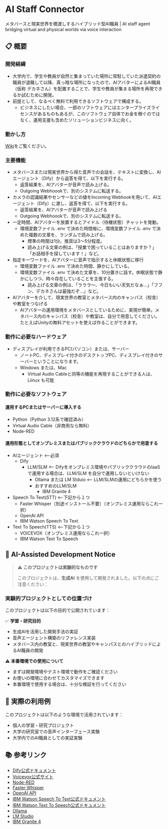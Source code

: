 # AI Staff Connector
メタバースと現実世界を橋渡しするハイブリッド型AI職員 | AI staff agent bridging virtual and physical worlds via voice interaction

## 📋 概要
### 開発経緯
- 大学内で、学生や教員が自然と集まっていた場所に常駐していた派遣契約の職員が退職して以降、真っ暗な場所になったので、AIアバターによるAI職員（仮称 デカネさん）を配置することで、学生や教員が集まる場所を再現できるか試むために開発。
- 前提として、なるべく無料で利用できるソフトウェアで構成する。
  - ビジネスにしたい場合、一部のソフトウェアにはエンタープライズライセンスがあるものもあるが、このソフトウェア自体でお金を稼ぐのではなく、運用支援も含めたソリューションビジネスに向く。

### 動かし方
[Wiki](https://github.com/kolinz/ai-staff-connector/wiki)をご覧ください。

### 主要機能
- メタバースまたは現実世界から得た音声での会話を、テキストに変換し、AIエージェント（Dify）から返答を得て、以下を実行する。
  - 返答結果を、AIアバターが音声で読み上げる。
  - Outgoing Webhoookで、別のシステムに転送する。
- カメラの認識結果やセンサーなどの値をIncoming Webhookを用いて、AIエージェント（Dify）に渡し、返答を得て、以下を実行する。
  - 返答結果を、AIアバターが音声で読み上げる
  - Outgoing Webhoookで、別のシステムに転送する。
- 一定時間、AIアバターを放置するとアイドル（待機状態）チャットを発動。
  - 環境変数ファイル .env で決めた時間毎に、環境変数ファイル .env で決めた複数の文章を、ランダムで読み上げる。
    - 標準の時間は1分。推奨は3～5分程度。
    - 読み上げる文章の例は、「授業で困っていることはありますか？」「お話相手を探しています！」など。
- 指定キーワードを、AIアバターに音声で指示すると休眠状態に移行
  - 環境変数ファイル .env で決めた時間、静かにしている。
  - 環境変数ファイル .env で決めた文章を、10分置きに話す。休眠状態で静かにしつつ、時々存在していることを主張する。
    - 読み上げる文章の例は、「ラララ〜、今日もいい天気だなぁ...」「フフン、デカネさんは最強だぞ...」など。
- AIアバターを介して、現実世界の教室とメタバース内のキャンパス（校舎）や教室をつなげる
  - AIアバターの運用環境をメタバースとしているために、実現が簡単。メタバース内のキャンパス（校舎）や教室は、自分で用意してください。たとえばUnityの無料アセットを使えば作ることができます。

### 動作に必要なハードウェア
- ディスプレイが利用できるPC(パソコン）または、サーバー
  - ノートPC、ディスプレイ付きのデスクトップPC、ディスプレイ付きのサーバーということになります。
  - Windows または、Mac
    - Virtual Audio Cableと同等の機能を再現することができる人は、Liinux も可能

### 動作に必要なソフトウェア
#### 運用するPCまたはサーバーに導入する
- Python（Python 3.12系で確認済み）
- Virtual Audio Cable（非商用なら無料）
- Node-RED
#### 運用形態としてオンプレミスまたはパブリッククラウドのどちらかで用意する
- AIエージェント <--必須
  - Dify
    - LLM/SLM <-- Difyをオンプレミス環境やパブリッククラウドのIaaSで運用する場合は、LLM/SLM を自分で運用しないといけない
      - Ollama または LM Stduio <-- LLM/SLMの運用にどちらかを使う
      - おすすめのLLM/SLM
        - IBM Granite 4
- Speech To Text(STT) <--下記から１つ
  - Faster Whisper（別途インストール不要）（オンプレミス運用ならこれ一択）
  - OpenAI API
  - IBM Watson Speech To Text
- Text To Speech(TTS) <--下記から１つ
  - VOICEVOX（オンプレミス運用ならこれ一択）
  - IBM Watson Text To Speech

## 🤖 AI-Assisted Development Notice
> **⚠️ このプロジェクトは実験的なものです**
> 
> このプロジェクトは、**生成AI** を使用して開発されました。以下の点にご注意ください：

### 実験的プロジェクトとしての位置づけ

このプロジェクトは以下の目的で公開されています：

✅ **学習・研究目的**
- 生成AIを活用した開発手法の実証
- 音声エージェント構築のリファレンス実装
- メタバース内の教室と、現実世界の教室やキャンパスとのハイブリッドによるAI職員の開発

⚠️ **本番環境での使用について**
- まずは開発環境やテスト環境で動作をご確認ください
- お使いの環境に合わせてカスタマイズできます
- 本番環境で使用する場合は、十分な検証を行ってください

## 🌟 実際の利用例

このプロジェクトは以下のような環境で活用されています：
- 個人の学習・研究プロジェクト
- 大学の研究室での音声インターフェース実験
- 大学内でのAI職員としての実証実験

## 📚 参考リンク

- [Dify公式ドキュメント](https://docs.dify.ai/)
- [Voicevox公式サイト](https://voicevox.hiroshiba.jp/)
- [Node-RED](https://nodered.org/)
- [Faster Whisper](https://github.com/SYSTRAN/faster-whisper)
- [OpenAI API](https://openai.com/ja-JP/index/openai-api/)
- [IBM Watson Speech To Text公式ドキュメント](https://cloud.ibm.com/docs/speech-to-text?topic=speech-to-text-about&locale=ja)
- [IBM Watson Text To Speech公式ドキュメント](https://cloud.ibm.com/docs/text-to-speech?topic=text-to-speech-about&locale=ja)
- [Ollama](https://ollama.com/)
- [LM Studio](https://lmstudio.ai/)
- [IBM Granite 4](https://www.ibm.com/granite/docs/models/granite)
